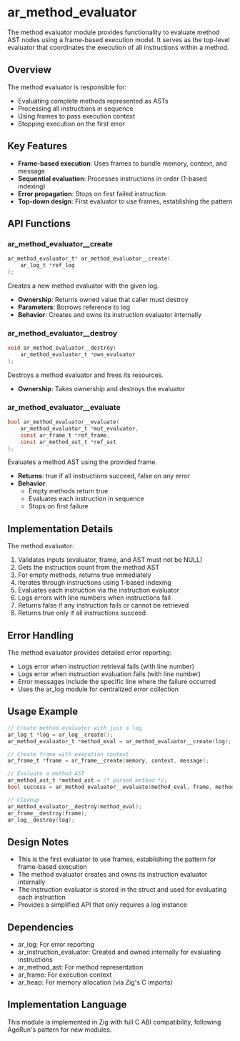# ar_method_evaluator

The method evaluator module provides functionality to evaluate method AST nodes using a frame-based execution model. It serves as the top-level evaluator that coordinates the execution of all instructions within a method.

## Overview

The method evaluator is responsible for:
- Evaluating complete methods represented as ASTs
- Processing all instructions in sequence
- Using frames to pass execution context
- Stopping execution on the first error

## Key Features

- **Frame-based execution**: Uses frames to bundle memory, context, and message
- **Sequential evaluation**: Processes instructions in order (1-based indexing)
- **Error propagation**: Stops on first failed instruction
- **Top-down design**: First evaluator to use frames, establishing the pattern

## API Functions

### ar_method_evaluator__create
```c
ar_method_evaluator_t* ar_method_evaluator__create(
    ar_log_t *ref_log
);
```
Creates a new method evaluator with the given log.
- **Ownership**: Returns owned value that caller must destroy
- **Parameters**: Borrows reference to log
- **Behavior**: Creates and owns its instruction evaluator internally

### ar_method_evaluator__destroy
```c
void ar_method_evaluator__destroy(
    ar_method_evaluator_t *own_evaluator
);
```
Destroys a method evaluator and frees its resources.
- **Ownership**: Takes ownership and destroys the evaluator

### ar_method_evaluator__evaluate
```c
bool ar_method_evaluator__evaluate(
    ar_method_evaluator_t *mut_evaluator,
    const ar_frame_t *ref_frame,
    const ar_method_ast_t *ref_ast
);
```
Evaluates a method AST using the provided frame.
- **Returns**: true if all instructions succeed, false on any error
- **Behavior**: 
  - Empty methods return true
  - Evaluates each instruction in sequence
  - Stops on first failure

## Implementation Details

The method evaluator:
1. Validates inputs (evaluator, frame, and AST must not be NULL)
2. Gets the instruction count from the method AST
3. For empty methods, returns true immediately
4. Iterates through instructions using 1-based indexing
5. Evaluates each instruction via the instruction evaluator
6. Logs errors with line numbers when instructions fail
7. Returns false if any instruction fails or cannot be retrieved
8. Returns true only if all instructions succeed

## Error Handling

The method evaluator provides detailed error reporting:
- Logs error when instruction retrieval fails (with line number)
- Logs error when instruction evaluation fails (with line number)
- Error messages include the specific line where the failure occurred
- Uses the ar_log module for centralized error collection

## Usage Example

```c
// Create method evaluator with just a log
ar_log_t *log = ar_log__create();
ar_method_evaluator_t *method_eval = ar_method_evaluator__create(log);

// Create frame with execution context
ar_frame_t *frame = ar_frame__create(memory, context, message);

// Evaluate a method AST
ar_method_ast_t *method_ast = /* parsed method */;
bool success = ar_method_evaluator__evaluate(method_eval, frame, method_ast);

// Cleanup
ar_method_evaluator__destroy(method_eval);
ar_frame__destroy(frame);
ar_log__destroy(log);
```

## Design Notes

- This is the first evaluator to use frames, establishing the pattern for frame-based execution
- The method evaluator creates and owns its instruction evaluator internally
- The instruction evaluator is stored in the struct and used for evaluating each instruction
- Provides a simplified API that only requires a log instance

## Dependencies

- ar_log: For error reporting
- ar_instruction_evaluator: Created and owned internally for evaluating instructions
- ar_method_ast: For method representation
- ar_frame: For execution context
- ar_heap: For memory allocation (via Zig's C imports)

## Implementation Language

This module is implemented in Zig with full C ABI compatibility, following AgeRun's pattern for new modules.